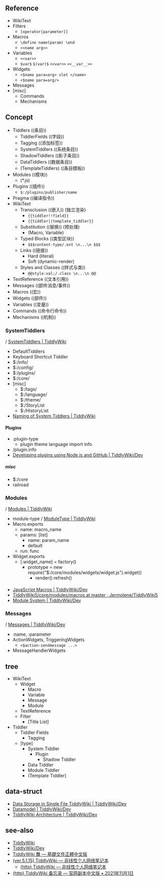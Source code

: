 ## Reference
- WikiText
- Filters
  - `[operator[parameter]]`  
- Macros
  - `\define name(param) \end`
  - `<<name arg>>`
- Variables
  - `<<var>>`
  - `$var$` `$(var)$` `<<var>>` `<<__var__>>`
- Widgets
  - `<$name para=arg> slot </name>`
  - `<$name para=arg/>`
- Messages
- [misc]
  - Commands
  - Mechanisms
## Concept
- Tiddlers ((条目))
  - TiddlerFields ((字段))
  - Tagging ((添加标签))
  - SystemTiddlers ((系统条目))
  - ShadowTiddlers ((影子条目))
  - DataTiddlers ((数据条目))
  - (TemplateTiddlers) ((条目模板))
- Modules ((模块))
  - (*.js)
- Plugins ((插件))
  - `$:/plugins/publisher/name`
- Pragma ((编译指令))
- WikiText
  - Transclusion ((嵌入)) (独立渲染)
    - `{{tiddler!!field}}`
    - `{{tiddler||template_tiddler}}`
  - Substitution ((替换)) (预处理)
    - (Macro, Variable)
  - Typed Blocks ((类型区块))
    - `$$$content-type/.ext \n...\n $$$`
  - Links ((链接))
    - Hard (literal)
    - Soft (dynamic-render)
  - Styles and Classes ((样式与类))
    - `@@style:val;/.class \n...\n @@`
- TextReference ((文本引用))
- Messages ((部件消息/事件))
- Macros ((宏))
- Widgets ((部件))
- Variables ((变量))
- Commands ((命令行命令))
- Mechanisms ((机制))
### SystemTiddlers
/ [SystemTiddlers | TiddlyWiki](<https://tiddlywiki.com/#SystemTiddlers>)

- DefaultTiddlers
- Keyboard Shortcut Tiddler
- $:/info/
- $:/config/
- $:/plugins/
- $:/core/
- [misc]
  - $:/tags/
  - $:/language/
  - $:/theme/
  - $:/StoryList 
  - $:/HistoryList
- [Naming of System Tiddlers | TiddlyWiki](<https://tiddlywiki.com/#Naming of System Tiddlers>)
#### Plugins
- :plugin-type
  - plugin theme language import info
- /plugin.info
- [Developing plugins using Node.js and GitHub | TiddlyWiki/Dev](<https://tiddlywiki.com/dev/#Developing plugins using Node.js and GitHub>)
##### misc
- $:/core
- railroad
### Modules 
/ [Modules | TiddlyWiki](https://tiddlywiki.com/#Modules)

- module-type / [ModuleType | TiddlyWiki](https://tiddlywiki.com/#ModuleType)
- Macro.exports
  - name: macro_name
  - params: [list]
    - name: param_name
    - default
  - run: func 
- Widget.exports
  - [:widget_name] = factory()
    - prototype = new require("$:/core/modules/widgets/widget.js").widget()
      - render() refresh()  
####
- [JavaScript Macros | TiddlyWiki/Dev](<https://tiddlywiki.com/dev/index.html#JavaScript Macros>)
- [TiddlyWiki5/core/modules/macros at master · Jermolene/TiddlyWiki5](https://github.com/Jermolene/TiddlyWiki5/tree/master/core/modules/macros)
- [Module System | TiddlyWiki/Dev](<https://tiddlywiki.com/dev/#Module System>)

### Messages
/ [Messages | TiddlyWiki/Dev](https://tiddlywiki.com/dev/#Messages)

- :name, :parameter
- ActionWidgets, TriggeringWidgets 
  - `<$action-sendmessage ...>`
- MessageHandlerWidgets

## tree
- WikiText
  - Widget
    - Macro
    - Variable
    - Message
    - Module
  - TextReference
  - Filter
    - [Title List]
- Tiddler
  - Tiddler Fields
    - Tagging
  - [type]
    - System Tiddler
      - Plugin
        - Shadow Tiddler
    - Data Tiddler
    - Module Tiddler
    - (Template Tiddler)
## data-struct
- [Data Storage in Single File TiddlyWiki | TiddlyWiki/Dev](<https://tiddlywiki.com/dev/#Data Storage in Single File TiddlyWiki>)
- [Datamodel | TiddlyWiki/Dev](<https://tiddlywiki.com/dev/#Datamodel>)
- [TiddlyWiki Architecture | TiddlyWiki/Dev](<https://tiddlywiki.com/dev/#TiddlyWiki Architecture>)

## see-also
- [TiddlyWiki](<https://tiddlywiki.com/>)
- [TiddlyWiki/Dev](<https://tiddlywiki.com/dev/>)
- [TiddlyWiki 舞 — 基礎文件正體中文版](https://tw5-zh.tiddlyspot.com/)
- [(ver.5.1.15) TiddlyWiki — 非线性个人网络笔记本](https://oss.hintsnet.com/mirror/tiddlywiki.cn.html)
  - [(http) TiddlyWiki — 非线性个人网络笔记本](http://oss.hintsnet.com/mirror/tiddlywiki.cn.html)
- [(http) TiddlyWiki 备忘录 — 官网副本中文版 • 2021年11月1日](http://tiddlywiki.cn/)
